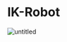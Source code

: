 # IK-Robot
![untitled](https://github.com/user-attachments/assets/8b198874-919a-43a3-a5f9-0eacabae3dc6)




